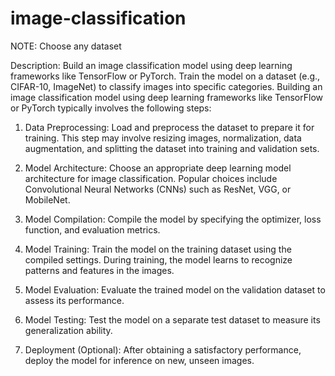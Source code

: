 # image-classification

NOTE: Choose any dataset

Description: Build an image classification model using deep learning frameworks like TensorFlow or PyTorch. Train the model on a dataset (e.g., CIFAR-10, ImageNet) to classify images into 
specific categories.
Building an image classification model using deep learning frameworks like TensorFlow or PyTorch typically involves the following steps:

1) Data Preprocessing: Load and preprocess the dataset to prepare it for training. This step may involve resizing images, normalization, data augmentation, and splitting the dataset into
   training and validation sets.

2) Model Architecture: Choose an appropriate deep learning model architecture for image classification. Popular choices include Convolutional Neural Networks (CNNs) such as ResNet, VGG,
   or MobileNet.

3) Model Compilation: Compile the model by specifying the optimizer, loss function, and evaluation metrics.

4) Model Training: Train the model on the training dataset using the compiled settings. During training, the model learns to recognize patterns and features in the images.

5) Model Evaluation: Evaluate the trained model on the validation dataset to assess its performance.

6) Model Testing: Test the model on a separate test dataset to measure its generalization ability.

7) Deployment (Optional): After obtaining a satisfactory performance, deploy the model for inference on new, unseen images.
